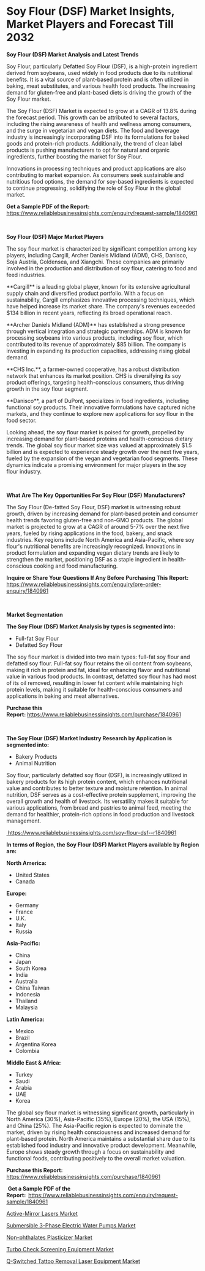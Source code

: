 <p><h1>Soy Flour (DSF) Market Insights, Market Players and Forecast Till 2032</h1></p><p><strong>Soy Flour (DSF) Market Analysis and Latest Trends</strong></p>
<p><p>Soy Flour, particularly Defatted Soy Flour (DSF), is a high-protein ingredient derived from soybeans, used widely in food products due to its nutritional benefits. It is a vital source of plant-based protein and is often utilized in baking, meat substitutes, and various health food products. The increasing demand for gluten-free and plant-based diets is driving the growth of the Soy Flour market.</p><p>The Soy Flour (DSF) Market is expected to grow at a CAGR of 13.8% during the forecast period. This growth can be attributed to several factors, including the rising awareness of health and wellness among consumers, and the surge in vegetarian and vegan diets. The food and beverage industry is increasingly incorporating DSF into its formulations for baked goods and protein-rich products. Additionally, the trend of clean label products is pushing manufacturers to opt for natural and organic ingredients, further boosting the market for Soy Flour.</p><p>Innovations in processing techniques and product applications are also contributing to market expansion. As consumers seek sustainable and nutritious food options, the demand for soy-based ingredients is expected to continue progressing, solidifying the role of Soy Flour in the global market.</p></p>
<p><strong>Get a Sample PDF of the Report:&nbsp;</strong> <a href="https://www.reliablebusinessinsights.com/enquiry/request-sample/1840961?utm_campaign=3048&utm_medium=2&utm_source=Github&utm_content=ia&utm_term=03042025&utm_id=soy-flour-dsf">https://www.reliablebusinessinsights.com/enquiry/request-sample/1840961</a></p>
<p>&nbsp;</p>
<p><strong>Soy Flour (DSF) Major Market Players</strong></p>
<p><p>The soy flour market is characterized by significant competition among key players, including Cargill, Archer Daniels Midland (ADM), CHS, Danisco, Soja Austria, Goldensea, and Xiangchi. These companies are primarily involved in the production and distribution of soy flour, catering to food and feed industries.</p><p>**Cargill** is a leading global player, known for its extensive agricultural supply chain and diversified product portfolio. With a focus on sustainability, Cargill emphasizes innovative processing techniques, which have helped increase its market share. The company's revenues exceeded $134 billion in recent years, reflecting its broad operational reach.</p><p>**Archer Daniels Midland (ADM)** has established a strong presence through vertical integration and strategic partnerships. ADM is known for processing soybeans into various products, including soy flour, which contributed to its revenue of approximately $85 billion. The company is investing in expanding its production capacities, addressing rising global demand.</p><p>**CHS Inc.**, a farmer-owned cooperative, has a robust distribution network that enhances its market position. CHS is diversifying its soy product offerings, targeting health-conscious consumers, thus driving growth in the soy flour segment.</p><p>**Danisco**, a part of DuPont, specializes in food ingredients, including functional soy products. Their innovative formulations have captured niche markets, and they continue to explore new applications for soy flour in the food sector.</p><p>Looking ahead, the soy flour market is poised for growth, propelled by increasing demand for plant-based proteins and health-conscious dietary trends. The global soy flour market size was valued at approximately $1.5 billion and is expected to experience steady growth over the next five years, fueled by the expansion of the vegan and vegetarian food segments. These dynamics indicate a promising environment for major players in the soy flour industry.</p></p>
<p>&nbsp;</p>
<p><strong>What Are The Key Opportunities For Soy Flour (DSF) Manufacturers?</strong></p>
<p><p>The Soy Flour (De-fatted Soy Flour, DSF) market is witnessing robust growth, driven by increasing demand for plant-based protein and consumer health trends favoring gluten-free and non-GMO products. The global market is projected to grow at a CAGR of around 5-7% over the next five years, fueled by rising applications in the food, bakery, and snack industries. Key regions include North America and Asia-Pacific, where soy flour's nutritional benefits are increasingly recognized. Innovations in product formulation and expanding vegan dietary trends are likely to strengthen the market, positioning DSF as a staple ingredient in health-conscious cooking and food manufacturing.</p></p>
<p><strong>Inquire or Share Your Questions If Any Before Purchasing This Report:</strong> <a href="https://www.reliablebusinessinsights.com/enquiry/pre-order-enquiry/1840961?utm_campaign=3048&utm_medium=2&utm_source=Github&utm_content=ia&utm_term=03042025&utm_id=soy-flour-dsf">https://www.reliablebusinessinsights.com/enquiry/pre-order-enquiry/1840961</a></p>
<p>&nbsp;</p>
<p><strong>Market Segmentation</strong></p>
<p><strong>The Soy Flour (DSF) Market Analysis by types is segmented into:</strong></p>
<p><ul><li>Full-fat Soy Flour</li><li>Defatted Soy Flour</li></ul></p>
<p><p>The soy flour market is divided into two main types: full-fat soy flour and defatted soy flour. Full-fat soy flour retains the oil content from soybeans, making it rich in protein and fat, ideal for enhancing flavor and nutritional value in various food products. In contrast, defatted soy flour has had most of its oil removed, resulting in lower fat content while maintaining high protein levels, making it suitable for health-conscious consumers and applications in baking and meat alternatives.</p></p>
<p><strong>Purchase this Report:&nbsp;</strong><a href="https://www.reliablebusinessinsights.com/purchase/1840961?utm_campaign=3048&utm_medium=2&utm_source=Github&utm_content=ia&utm_term=03042025&utm_id=soy-flour-dsf">https://www.reliablebusinessinsights.com/purchase/1840961</a></p>
<p>&nbsp;</p>
<p><strong>The Soy Flour (DSF) Market Industry Research by Application is segmented into:</strong></p>
<p><ul><li>Bakery Products</li><li>Animal Nutrition</li></ul></p>
<p><p>Soy flour, particularly defatted soy flour (DSF), is increasingly utilized in bakery products for its high protein content, which enhances nutritional value and contributes to better texture and moisture retention. In animal nutrition, DSF serves as a cost-effective protein supplement, improving the overall growth and health of livestock. Its versatility makes it suitable for various applications, from bread and pastries to animal feed, meeting the demand for healthier, protein-rich options in food production and livestock management.</p></p>
<p><a href="https://www.reliablebusinessinsights.com/soy-flour-dsf--r1840961?utm_campaign=3048&utm_medium=2&utm_source=Github&utm_content=ia&utm_term=03042025&utm_id=soy-flour-dsf">&nbsp;https://www.reliablebusinessinsights.com/soy-flour-dsf--r1840961</a></p>
<p><strong>In terms of Region, the Soy Flour (DSF) Market Players available by Region are:</strong></p>
<p>
    <p> <strong> North America: </strong>
        <ul>
            <li>United States</li>
            <li>Canada</li>
        </ul>
        </p> 
    <p> <strong> Europe: </strong>
        <ul>
            <li>Germany</li>
            <li>France</li>
            <li>U.K.</li>
            <li>Italy</li>
            <li>Russia</li>
        </ul>
        </p> 
    <p> <strong> Asia-Pacific: </strong>
        <ul>
            <li>China</li>
            <li>Japan</li>
            <li>South Korea</li>
            <li>India</li>
            <li>Australia</li>
            <li>China Taiwan</li>
            <li>Indonesia</li>
            <li>Thailand</li>
            <li>Malaysia</li>
        </ul>
        </p> 
    <p> <strong> Latin America: </strong>
        <ul>
            <li>Mexico</li>
            <li>Brazil</li>
            <li>Argentina Korea</li>
            <li>Colombia</li>
        </ul>
        </p> 
    <p> <strong> Middle East & Africa: </strong>
        <ul>
            <li>Turkey</li>
            <li>Saudi</li>
            <li>Arabia</li>
            <li>UAE</li>
            <li>Korea</li>
        </ul>
    </p>
    </p>
<p><p>The global soy flour market is witnessing significant growth, particularly in North America (30%), Asia-Pacific (35%), Europe (20%), the USA (15%), and China (25%). The Asia-Pacific region is expected to dominate the market, driven by rising health consciousness and increased demand for plant-based protein. North America maintains a substantial share due to its established food industry and innovative product development. Meanwhile, Europe shows steady growth through a focus on sustainability and functional foods, contributing positively to the overall market valuation.</p></p>
<p><strong>Purchase this Report: </strong><a href="https://www.reliablebusinessinsights.com/purchase/1840961?utm_campaign=3048&utm_medium=2&utm_source=Github&utm_content=ia&utm_term=03042025&utm_id=soy-flour-dsf">https://www.reliablebusinessinsights.com/purchase/1840961</a></p>
<p>&nbsp;<strong>Get a Sample PDF of the Report:&nbsp;&nbsp;</strong><a href="https://www.reliablebusinessinsights.com/enquiry/request-sample/1840961?utm_campaign=3048&utm_medium=2&utm_source=Github&utm_content=ia&utm_term=03042025&utm_id=soy-flour-dsf">https://www.reliablebusinessinsights.com/enquiry/request-sample/1840961</a></p>
<p><strong></strong></p>
<p><p><a href="https://www.linkedin.com/pulse/active-mirror-lasers-market-analysis-global-opportunities-players-ofv5c?utm_campaign=3048&utm_medium=2&utm_source=Github&utm_content=ia&utm_term=03042025&utm_id=soy-flour-dsf">Active-Mirror Lasers Market</a></p><p><a href="https://www.linkedin.com/pulse/global-submersible-3-phase-electric-water-pumps-marketacomprehensive-3ific?utm_campaign=3048&utm_medium=2&utm_source=Github&utm_content=ia&utm_term=03042025&utm_id=soy-flour-dsf">Submersible 3-Phase Electric Water Pumps Market</a></p><p><a href="https://github.com/lizonbochil23/Market-Research-Report-List-1/blob/main/non-phthalates-plasticizer-market.md?utm_campaign=3048&utm_medium=2&utm_source=Github&utm_content=ia&utm_term=03042025&utm_id=soy-flour-dsf">Non-phthalates Plasticizer Market</a></p><p><a href="https://www.linkedin.com/pulse/global-study-turbo-check-screening-equipment-market-from-2025-qvuhc?utm_campaign=3048&utm_medium=2&utm_source=Github&utm_content=ia&utm_term=03042025&utm_id=soy-flour-dsf">Turbo Check Screening Equipment Market</a></p><p><a href="https://www.linkedin.com/pulse/q-switched-tattoo-removal-laser-equipment-market-analysis-01e5c?utm_campaign=3048&utm_medium=2&utm_source=Github&utm_content=ia&utm_term=03042025&utm_id=soy-flour-dsf">Q-Switched Tattoo Removal Laser Equipment Market</a></p></p>